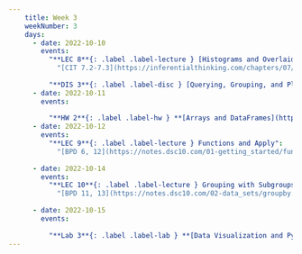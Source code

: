 ```yaml
---
    title: Week 3
    weekNumber: 3
    days:
      - date: 2022-10-10
        events:
          "**LEC 8**{: .label .label-lecture } [Histograms and Overlaid Plots](http://datahub.ucsd.edu/user-redirect/git-sync?repo=https://github.com/dsc-courses/dsc10-2022-fa&subPath=lectures/lec08/lec08.ipynb) [✏️](resources/lectures/lec08/lec08.html)":
            "[CIT 7.2-7.3](https://inferentialthinking.com/chapters/07/2/Visualizing_Numerical_Distributions.html)"
                
          "**DIS 3**{: .label .label-disc } [Querying, Grouping, and Plotting](https://practice.dsc10.com/disc03/index.html)":
      - date: 2022-10-11
        events:
          
          "**HW 2**{: .label .label-hw } **[Arrays and DataFrames](http://datahub.ucsd.edu/user-redirect/git-sync?repo=https://github.com/dsc-courses/dsc10-2022-fa&subPath=homeworks/hw02/hw02.ipynb)**":
      - date: 2022-10-12
        events:
          "**LEC 9**{: .label .label-lecture } Functions and Apply":
            "[BPD 6, 12](https://notes.dsc10.com/01-getting_started/functions-defining.html#example)"
                
      - date: 2022-10-14
        events:
          "**LEC 10**{: .label .label-lecture } Grouping with Subgroups, Merge":
            "[BPD 11, 13](https://notes.dsc10.com/02-data_sets/groupby.html)"
                
      - date: 2022-10-15
        events:
          
          "**Lab 3**{: .label .label-lab } **[Data Visualization and Python Functions](http://datahub.ucsd.edu/user-redirect/git-sync?repo=https://github.com/dsc-courses/dsc10-2022-fa&subPath=labs/lab03/lab03.ipynb)**":
---
```

